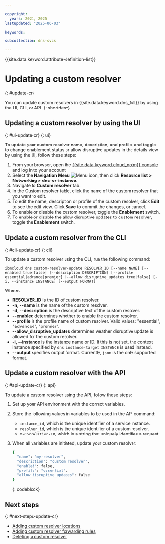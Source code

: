 ```yaml
---

copyright:
  years: 2021, 2025
lastupdated: "2025-06-03"

keywords:

subcollection: dns-svcs

---
```


{{site.data.keyword.attribute-definition-list}}

# Updating a custom resolver
{: #update-cr}

You can update custom resolvers in {{site.data.keyword.dns_full}} by using the UI, CLI, or API.
{: shortdesc}

## Updating a custom resolver by using the UI
{: #ui-update-cr}
{: ui}

To update your custom resolver name, description, and profile, and toggle to change enablement status or allow disruptive updates in the details view by using the UI, follow these steps:

1. From your browser, open the [{{site.data.keyword.cloud_notm}} console](/login) and log in to your account.
1. Select the **Navigation Menu** ![Menu icon](../icons/icon_hamburger.svg), then click **Resource list > Networking > dns-cr-instance**.
1. Navigate to **Custom resolver** tab.
1. In the Custom resolver table, click the name of the custom resolver that you want to edit.
1. To edit the name, description or profile of the custom resolver, click **Edit** to see the edit view. Click **Save** to commit the changes, or cancel.
1. To enable or disable the custom resolver, toggle the **Enablement** switch.
1. To enable or disable the allow disruptive updates to custom resolver, toggle the **Enablement** switch.

## Update a custom resolver from the CLI
{: #cli-update-cr}
{: cli}

To update a custom resolver using the CLI, run the following command:

`ibmcloud dns custom-resolver-update RESOLVER_ID [--name NAME] [--enabled true|false] [--description DESCRIPTION] [--profile essential|advance|premier] [--allow_disruptive_updates true|false] [-i, --instance INSTANCE] [--output FORMAT]`

Where:

- **RESOLVER_ID** is the ID of custom resolver.
- **-n, --name** is the name of the custom resolver.
- **-d, --description** is the descriptive text of the custom resolver.
- **--enabled** determines whether to enable the custom resolver.
- **--profile** is the  profile name of custom resolver. Valid values: "essential", "advanced", "premier".
- **--allow_disruptive_updates** determines weather disruptive update is allowed for the custom resolver.
- **-i, --instance** is the instance name or ID. If this is not set, the context instance specified by `dns instance-target INSTANCE` is used instead.
- **--output** specifies output format. Currently, `json` is the only supported format.

## Update a custom resolver with the API
{: #api-update-cr}
{: api}

To update a custom resolver using the API, follow these steps:

1. Set up your API environment with the correct variables.
1. Store the following values in variables to be used in the API command:
    * `instance_id`, which is the unique identifier of a service instance.
    * `resolver_id`, which is the unique identifier of a custom resolver.
    * `X-Correlation-ID`, which is a string that uniquely identifies a request.
1. When all variables are initiated, update your custom resolver:

    ```sh
    {
      "name": "my-resolver",
      "description": "custom resolver",
      "enabled": false,
      "profile": "essential",
      "allow_disruptive_updates": false
    }
    ```
    {: codeblock}


## Next steps
{: #next-steps-update-cr}

* [Adding custom resolver locations](/docs/dns-svcs?topic=dns-svcs-cr-res-loc-add)
* [Adding custom resolver forwarding rules](/docs/dns-svcs?topic=dns-svcs-cr-fwd-rules-add)
* [Deleting a custom resolver](/docs/dns-svcs?topic=dns-svcs-cr-delete)
